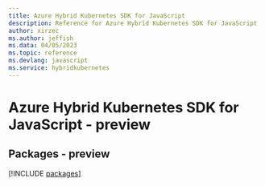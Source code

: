 ```yaml
---
title: Azure Hybrid Kubernetes SDK for JavaScript
description: Reference for Azure Hybrid Kubernetes SDK for JavaScript
author: xirzec
ms.author: jeffish
ms.data: 04/05/2023
ms.topic: reference
ms.devlang: javascript
ms.service: hybridkubernetes
---
```

# Azure Hybrid Kubernetes SDK for JavaScript - preview
## Packages - preview
[!INCLUDE [packages](hybrid-kubernetes-index.md)]